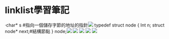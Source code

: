 # linklist學習筆記
·char* s  #指向一個儲存字節的地址的指針![](https://i.imgur.com/QP8wZR3.png)
typedef struct node
{
Int n;
struct node* next;#結構節點
}
node;![](https://i.imgur.com/Oo8qGQT.png)
![](https://i.imgur.com/rKOenc1.png)
![](https://i.imgur.com/0vXnmY1.png)
![](https://i.imgur.com/jEPM7N5.png)
![](https://i.imgur.com/nOdIBLf.png)
